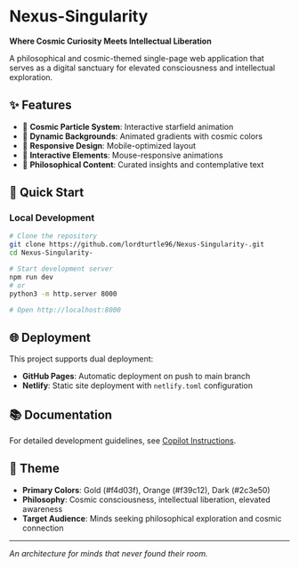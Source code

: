 # Nexus-Singularity

**Where Cosmic Curiosity Meets Intellectual Liberation**

A philosophical and cosmic-themed single-page web application that serves as a digital sanctuary for elevated consciousness and intellectual exploration.

## ✨ Features

- 🌌 **Cosmic Particle System**: Interactive starfield animation
- 🎨 **Dynamic Backgrounds**: Animated gradients with cosmic colors
- 📱 **Responsive Design**: Mobile-optimized layout
- 🎯 **Interactive Elements**: Mouse-responsive animations
- 🧠 **Philosophical Content**: Curated insights and contemplative text

## 🚀 Quick Start

### Local Development

```bash
# Clone the repository
git clone https://github.com/lordturtle96/Nexus-Singularity-.git
cd Nexus-Singularity-

# Start development server
npm run dev
# or
python3 -m http.server 8000

# Open http://localhost:8000
```

## 🌐 Deployment

This project supports dual deployment:

- **GitHub Pages**: Automatic deployment on push to main branch
- **Netlify**: Static site deployment with `netlify.toml` configuration

## 📚 Documentation

For detailed development guidelines, see [Copilot Instructions](.github/copilot-instructions.md).

## 🎨 Theme

- **Primary Colors**: Gold (#f4d03f), Orange (#f39c12), Dark (#2c3e50)
- **Philosophy**: Cosmic consciousness, intellectual liberation, elevated awareness
- **Target Audience**: Minds seeking philosophical exploration and cosmic connection

---

_An architecture for minds that never found their room._
